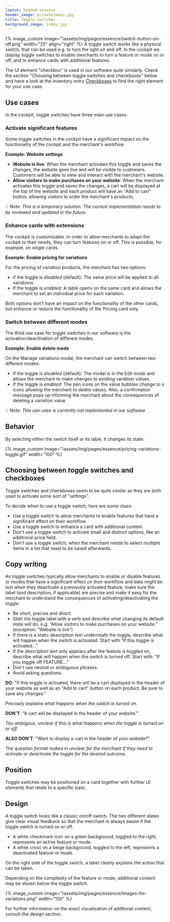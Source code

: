 ```yaml
---
layout: beyond-essence
header_image: private/main.jpg
title: Toggle switches
background_image: index.jpg
---
```

{% image_custom image="/assets/img/pages/essence/switch-button-on-off.png" width="25" align="right" %}
A toggle switch works like a physical switch, that can be used e.g. to turn the light on and off.
In the cockpit we display toggle switches to enable merchants to turn a feature or mode on or off, and to enhance cards with additional features.

The UI element "checkbox" is used in our software quite similarly.
Check the section "Choosing between toggle switches and checkboxes" below and have a look at the inventory entry [Checkboxes](/beyond-essence/inventory/checkboxes/) to find the right element for your use case.

## Use cases

In the cockpit, toggle switches have three main use cases:

### Activate significant features

Some toggle switches in the cockpit have a significant impact on the functionality of the cockpit and the merchant's workflow.

**Example: Website settings**

* **Website is live**: 
When the merchant activates this toggle and saves the changes, the website goes live and will be visible to customers.
Customers will be able to view and interact with the merchant's website.
* **Allow visitors to make purchases on your website**: 
When the merchant activates this toggle and saves the changes, a cart will be displayed at the top of the website and each product will have an "Add to cart" button, allowing visitors to order the merchant's products.

💡 _Note: This is a temporary solution. The current implementation needs to be reviewed and updated in the future._

### Enhance cards with extensions

The cockpit is customizable.
In order to allow merchants to adapt the cockpit to their needs, they can turn features on or off.
This is possible, for example, on single cards.

**Example: Enable pricing for variations**

For the pricing of variation products, the merchant has two options:

* If the toggle is _disabled_ (default): The same price will be applied to all variations 
* If the toggle is _enabled_: A table opens on the same card and allows the merchant to set an individual price for each variation.

Both options don't have an impact on the functionality of the other cards, but enhance or reduce the functionality of the Pricing card only.

### Switch between different modes

The third use case for toggle switches in our software is the activation/deactivation of different modes.

**Example: Enable delete mode**

On the Manage variations modal, the merchant can switch between two different modes:

* If the toggle is _disabled_ (default): The modal is in the Edit mode and allows the merchant to make changes to existing variation values.
* If the toggle is _enabled_: The pen icons on the value bubbles change to x icons allowing the merchant to delete values.
Also, a confirmation message pops up informing the merchant about the consequences of deleting a variation value.

💡 _Note: This use case is currently not implemented in our software._

## Behavior

By selecting either the switch itself or its label, it changes its state:

{% image_custom image="/assets/img/pages/essence/pricing-variations-toggle.gif" width="100" %}

## Choosing between toggle switches and checkboxes

Toggle switches and checkboxes seem to be quite similar as they are both used to activate some sort of "settings".

To decide when to use a toggle switch, here are some clues:

* Use a toggle switch to allow merchants to enable features that have a significant effect on their workflow.
* Use a toggle switch to enhance a card with additional content.
* Don't use a toggle switch to activate small and distinct options, like an additional price field.
* Don't use a toggle switch, when the merchant needs to select multiple items in a list that need to be saved afterwards.

## Copy writing

As toggle switches typically allow merchants to enable or disable features or modes that have a significant effect on their workflow and data might be lost when they deactivate a previously activated feature, make sure the label (and description, if applicable) are precise and make it easy for the merchant to understand the consequences of activating/deactivating the toggle.

* Be short, precise and direct
* Start the toggle label with a verb and describe what changing its default state will do, e.g. “Allow visitors to make purchases on your website.” (exception: “Website is live”)
* If there is a static description text underneath the toggle, describe what will happen when the switch is activated.
Start with “If this toggle is activated…”
* If the description text only appears after the feature is toggled on, describe what will happen when the switch is turned off.
Start with: “If you toggle off FEATURE…”
* Don't use neutral or ambiguous phrases.
* Avoid asking questions.

**DO**: "If this toggle is activated, there will be a cart displayed in the header of your website as well as an "Add to cart" button on each product.
Be sure to save any changes."

_Precisely explains what happens when the switch is turned on._

**DON'T**: "A cart will be displayed in the header of your website."

_Too ambigous, unclear if this is what happens when the toggle is turned on or off._

**ALSO DON'T**: "Want to display a cart in the header of your website?"

_The question format makes in unclear for the merchant if they need to activate or deactivate the toggle for the desired outcome._

## Position

Toggle switches may be positioned on a card together with further UI elements that relate to a specific topic.

## Design

A toggle switch looks like a classic on/off switch.
The two different states give clear visual feedback so that the merchant is always aware if the toggle switch is turned on or off.

* A white checkmark icon on a green background, toggled to the right, represents an active feature or mode.
* A white cross on a beige background, toggled to the left, represents a deactivated feature or mode.

On the right side of the toggle switch, a label clearly explains the action that can be taken.

Depending on the complexity of the feature or mode, additional content may be shown below the toggle switch.

{% image_custom image="/assets/img/pages/essence/images-for-variations.png" width="100" %}

For further information on the exact visualisation of addtional content, consult the design section.